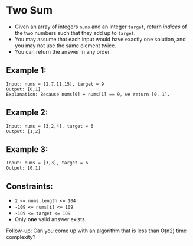 # Two Sum

- Given an array of integers `nums` and an integer `target`, return _indices_ of the two numbers such that they add up to `target`.
- You may assume that each input would have exactly one solution, and you may not use the same element twice.
- You can return the answer in any order.

## Example 1:
```
Input: nums = [2,7,11,15], target = 9
Output: [0,1]
Explanation: Because nums[0] + nums[1] == 9, we return [0, 1].
```

## Example 2:
```
Input: nums = [3,2,4], target = 6
Output: [1,2]
```

## Example 3:
```
Input: nums = [3,3], target = 6
Output: [0,1]
```

## Constraints:
- `2 <= nums.length <= 104`
- `-109 <= nums[i] <= 109`
- `-109 <= target <= 109`
- Only **one** valid answer exists.


Follow-up: Can you come up with an algorithm that is less than O(n2) time complexity?